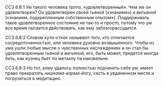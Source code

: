 ССЗ 6.8:1	Ум такого человека _трпта,_ «удовлетворенный». Чем же он удовлетворен? Он удовлетворен своей _гьяной_ («знанием») и _вигьяной_ («знанием, подкрепленным собственным опытом»). Поддерживать такое удовлетворенное состояние не так-то и просто, потому что ум все время пытается действовать, как ему заблагорассудится.

ССЗ 6.8:2	Словом _кута-стхах_ называют того, кто отличается сосредоточенностью, или человека духовно возвышенного. Чтобы из ума ушли любые мысли о чувственных наслаждениях и он стал бы удовлетворенным _гьяной_ и _вигьяной,_ его, быть может, придется иногда бить, как кузнец бьет по металлу па наковальне.

ССЗ 6.8:3	Но тот, кому удалось полностью подчинить себе ум, имеет право прекратить _нишкама-карма-йогу,_ сесть в уединенном месте и погрузиться в медитацию.